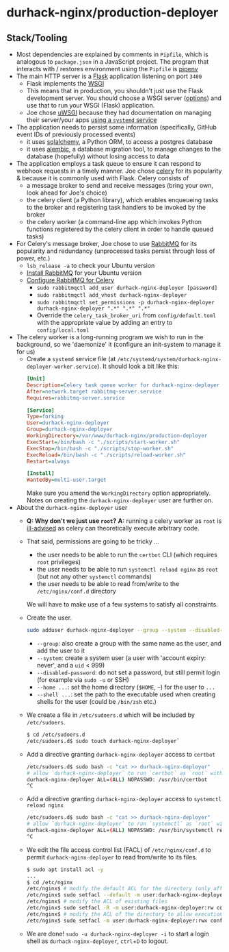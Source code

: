 # durhack-nginx/production-deployer

## Stack/Tooling
- Most dependencies are explained by comments in `Pipfile`, which is analogous to `package.json` in a JavaScript project.
  The program that interacts with / restores environment using the `Pipfile` is [pipenv](https://pipenv.pypa.io/en/latest/)
- The main HTTP server is a [Flask](https://flask.palletsprojects.com/en/3.0.x/) application listening on port `3400`
  - Flask implements the [WSGI](https://wsgi.readthedocs.io/en/latest/what.html)
  - This means that in production, you shouldn't just use the Flask development server.
    You should choose a WSGI server ([options](https://flask.palletsprojects.com/en/3.0.x/deploying/))
    and use that to run your WSGI (Flask) application.
  - Joe chose [uWSGI](https://flask.palletsprojects.com/en/3.0.x/deploying/uwsgi/) because they had documentation
    on managing their server/your apps [using a `systemd` service](https://uwsgi-docs.readthedocs.io/en/latest/Systemd.html)
- The application needs to persist some information (specifically, GitHub event IDs of previously processed events)
  - it uses [sqlalchemy](https://www.sqlalchemy.org/), a Python ORM, to access a postgres database
  - it uses [alembic](https://alembic.sqlalchemy.org/en/latest/), a database migration tool, to manage changes to
    the database (hopefully) without losing access to data
- The application employs a task queue to ensure it can respond to webhook requests in a timely manner.
  Joe chose [celery](https://docs.celeryq.dev/en/main/getting-started/introduction.html) for its popularity & because
  it is commonly used with Flask. Celery consists of
  - a message broker to send and receive messages (bring your own, look ahead for Joe's choice)
  - the celery client (a Python library), which enables enqueueing tasks to the broker and registering task handlers to
    be invoked by the broker
  - the celery worker (a command-line app which invokes Python functions registered by the celery client in order to
    handle queued tasks)
- For Celery's message broker, Joe chose to use [RabbitMQ](https://www.rabbitmq.com/) for its popularity and
  redundancy (unprocessed tasks persist through loss of power, etc.)
  - `lsb_release -a` to check your Ubuntu version
  - [Install RabbitMQ](https://www.rabbitmq.com/docs/install-debian#apt-cloudsmith) for your Ubuntu version
  - [Configure RabbitMQ for Celery](https://docs.celeryq.dev/en/latest/getting-started/backends-and-brokers/rabbitmq.html)
    - `sudo rabbitmqctl add_user durhack-nginx-deployer [password]`
    - `sudo rabbitmqctl add_vhost durhack-nginx-deployer`
    - `sudo rabbitmqctl set_permissions -p durhack-nginx-deployer durhack-nginx-deployer ".*" ".*" ".*"`
    - Override the `celery_task_broker_uri` from `config/default.toml` with the appropriate value by adding an entry to
      `config/local.toml`
- The celery worker is a long-running program we wish to run in the background, so we 'daemonize' it (configure an
  init-system to manage it for us)
  - Create a `systemd` service file (at `/etc/systemd/system/durhack-nginx-deployer-worker.service`). It
    should look a bit like this:
    ```ini
    [Unit]
    Description=Celery task queue worker for durhack-nginx-deployer
    After=network.target rabbitmq-server.service
    Requires=rabbitmq-server.service

    [Service]
    Type=forking
    User=durhack-nginx-deployer
    Group=durhack-nginx-deployer
    WorkingDirectory=/var/www/durhack-nginx/production-deployer
    ExecStart=/bin/bash -c "./scripts/start-worker.sh"
    ExecStop=/bin/bash -c "./scripts/stop-worker.sh"
    ExecReload=/bin/bash -c "./scripts/reload-worker.sh"
    Restart=always

    [Install]
    WantedBy=multi-user.target
    ```
    Make sure you amend the `WorkingDirectory` option appropriately. Notes on creating the `durhack-nginx-deployer` user
    are further on.
- About the `durhack-nginx-deployer` user
  - **Q: Why don't we just use `root`?**
    **A:** running a celery worker as `root` is [ill-advised](https://docs.celeryq.dev/en/main/userguide/daemonizing.html#running-the-worker-with-superuser-privileges-root)
    as celery can theoretically execute arbitrary code.
  - That said, permissions are going to be tricky ...
    - the user needs to be able to run the `certbot` CLI (which requires `root` privileges)
    - the user needs to be able to run `systemctl reload nginx` as `root` (but not any other `systemctl` commands)
    - the user needs to be able to read from/write to the `/etc/nginx/conf.d` directory

    We will have to make use of a few systems to satisfy all constraints.
  - Create the user.
    ```bash
    sudo adduser durhack-nginx-deployer --group --system --disabled-password --home /var/www/durhack-nginx/production-deployer --shell /bin/bash
    ```
    - `--group`: also create a group with the same name as the user, and add the user to it
    - `--system`: create a system user (a user with 'account expiry: never', and a `uid` < 999)
    - `--disabled-password`: do not set a password, but still permit login (for example via `sudo -u` or SSH)
    - `--home ...`: set the home directory (`$HOME`, `~`) for the user to `...`
    - `--shell ...`: set the path to the executable used when creating shells for the user (could be `/bin/zsh` etc.)
  - We create a file in `/etc/sudoers.d` which will be included by `/etc/sudoers`.
    ```bash
    $ cd /etc/sudoers.d
    /etc/sudoers.d$ sudo touch durhack-nginx-deployer`
    ```
  - Add a directive granting `durhack-nginx-deployer` access to `certbot`
    ```bash
    /etc/sudoers.d$ sudo bash -c "cat >> durhack-nginx-deployer"
    # allow `durhack-nginx-deployer` to run `certbot` as `root` without a password and with arbitrary arguments
    durhack-nginx-deployer ALL=(ALL) NOPASSWD: /usr/bin/certbot
    ^C
    ```
  - Add a directive granting `durhack-nginx-deployer` access to `systemctl reload nginx`
    ```bash
    /etc/sudoers.d$ sudo bash -c "cat >> durhack-nginx-deployer"
    # allow `durhack-nginx-deployer` to run `systemctl` as `root` without a password and only with the exact arguments `reload nginx`
    durhack-nginx-deployer ALL=(ALL) NOPASSWD: /usr/bin/systemctl reload nginx
    ^C
    ```
  - We edit the file access control list (FACL) of `/etc/nginx/conf.d` to permit `durhack-nginx-deployer` to
    read from/write to its files.
    ```bash
    $ sudo apt install acl -y
    ...
    $ cd /etc/nginx
    /etc/nginx$ # modify the default ACL for the directory (only affects newly created files)
    /etc/nginx$ sudo setfacl --default -m user:durhack-nginx-deployer:rw conf.d
    /etc/nginx$ # modify the ACL of existing files
    /etc/nginx$ sudo setfacl -R -m user:durhack-nginx-deployer:rw conf.d
    /etc/nginx$ # modify the ACL of the directory to allow execution (necessary for creation/deletion of files within the directory)
    /etc/nginx$ sudo setfacl -m user:durhack-nginx-deployer:rwx conf.d
    ```
  - We are done! `sudo -u durhack-nginx-deployer -i` to start a login shell as `durhack-nginx-deployer`, `ctrl`+`D` to logout.
